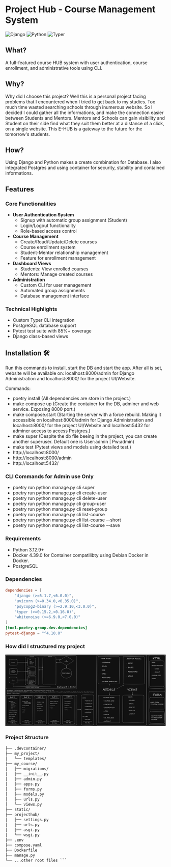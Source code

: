 # Project Hub - Course Management System

![Django](https://img.shields.io/badge/Django-5.1.7-green)
![Python](https://img.shields.io/badge/Python-3.12.9%2B-blue)
![Typer](https://img.shields.io/badge/Typer-0.15.2%2B-violet)

## What?
A full-featured course HUB system with user authentication, course enrollment, and administrative tools using CLI.

## Why?
Why did I choose this project? Well this is a personal project facing problems that I encountered when I tried to get back to my studies. Too much time wasted searching schools through inumerous website. So I decided I could gather all the informations, and make the connection easier between Students and Mentors. Mentors and Schools can gain visibility and Student on their side find what they suit them better at a distance of a click, on a single website. This E-HUB is a gateway to the future for the tomorrow's students.

## How?
Using Django and Python makes a create combination for Database. I also integrated Postgres and using container for security, stability and contained informations.

## Features

### Core Functionalities
- **User Authentication System**
  - Signup with automatic group assignment (Student)
  - Login/Logout functionality
  - Role-based access control
- **Course Management**
  - Create/Read/Update/Delete courses
  - Course enrollment system
  - Student-Mentor relationship management
  - Feature for enrollment management
- **Dashboard Views**
  - Students: View enrolled courses
  - Mentors: Manage created courses
- **Administration**
  - Custom CLI for user management
  - Automated group assignments
  - Database management interface

### Technical Highlights
- Custom Typer CLI integration
- PostgreSQL database support
- Pytest test suite with 85%+ coverage
- Django class-based views

## Installation 🛠️
Run this commands to install, start the DB and start the app. After all is set,
  website will be available on: localhost:8000/admin for Django Administration and localhost:8000/ for the project UI/Website.

  Commands:
  - poetry install
      (All dependencies are store in the project.)
  - make compose up
      (Create the container for the DB, adminer and web service. Exposing 8000 port.)
  - make compose.start
      (Starting the server with a force rebuild. Making it accessible on localhost:8000/admin for Django Administration and localhost:8000/ for the project UI/Website and localhost:5432 for adminer access to access Postgres.)
  - make super
      (Despite the db file beeing in the project, you can create another superuser. Default one is User:admin | Pw:admin)
  - make test
      (Pytest views and models using detailed test.)
  - http://localhost:8000/
  - http://localhost:8000/admin
  - http://localhost:5432/

### CLI Commands for Admin use Only
- poetry run python manage.py cli super
- poetry run python manage.py cli create-user 
- poetry run python manage.py cli delete-user <username>
- poetry run python manage.py cli group-user <username> <groupname>
- poetry run python manage.py cli reset-group <username>
- poetry run python manage.py cli list-course
- poetry run python manage.py cli list-course --short
- poetry run python manage.py cli list-course --save


### Requirements 
- Python 3.12.9+
- Docker 4.39.0 for Container compatilibty using Debian Docker in Docker.
- PostgreSQL

### Dependencies
```toml
dependencies = [
    "django (>=5.1.7,<6.0.0)",
    "uvicorn (>=0.34.0,<0.35.0)",
    "psycopg2-binary (>=2.9.10,<3.0.0)",
    "typer (>=0.15.2,<0.16.0)",
    "whitenoise (>=6.9.0,<7.0.0)"
]
[tool.poetry.group.dev.dependencies]
pytest-django = "^4.10.0"
```

### How did I structured my project
![Diagram](HUB_Diagram.png)

### Project Structure
```projecthub/
├── .devcontainer/       
├── my_project/              
│   └── templates/          
├── my_course/       
│   ├── migrations/
│   ├── __init__.py
│   ├── admin.py
│   ├── apps.py
│   ├── forms.py
│   ├── models.py
│   ├── urls.py
│   └── views.py
├── static/   
├── projecthub/     
│   ├── settings.py
│   ├── urls.py
│   ├── asgi.py
│   └── wsgi.py
├── .env
├── compose.yaml
├── Dockerfile
├── manage.py
└── ...other root files ```
